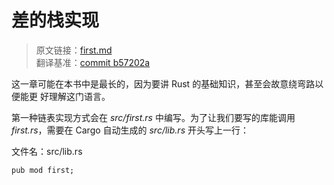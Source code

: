 # 差的栈实现

> 原文链接：[first.md](https://github.com/rust-unofficial/too-many-lists/blob/master/src/first.md)
> <br>
> 翻译基准：[commit b57202a](https://github.com/rust-unofficial/too-many-lists/blob/b57202a5e01b50e4217b85af3d89f49f612dcbae/src/first.md)

这一章可能在本书中是最长的，因为要讲 Rust 的基础知识，甚至会故意绕弯路以便能更
好理解这门语言。

第一种链表实现方式会在 *src/first.rs* 中编写。为了让我们要写的库能调用
*first.rs*，需要在 Cargo 自动生成的 *src/lib.rs* 开头写上一行：

文件名：src/lib.rs

```rust, ignore
pub mod first;
```
